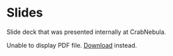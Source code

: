 # Slides

<!-- > **[Disclaimer]** Some names of  of the presentation have changed -->

Slide deck that was presented internally at CrabNebula.

<object data="../presentation/fuzzer-presentation.pdf" type="application/pdf" width="100%" height="500px">
<p>Unable to display PDF file. <a href="https://github.com/crabnebula-dev/tauri-fuzz/blob/main/docs/presentation/fuzzer-presentation.pdf">Download</a> instead.</p>
</object>
